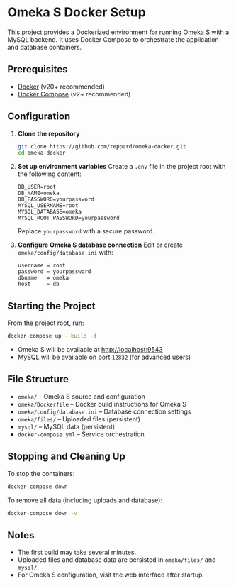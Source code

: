 # Omeka S Docker Setup

This project provides a Dockerized environment for running [Omeka S](https://omeka.org/s/) with a MySQL backend. It uses Docker Compose to orchestrate the application and database containers.

## Prerequisites

- [Docker](https://docs.docker.com/get-docker/) (v20+ recommended)
- [Docker Compose](https://docs.docker.com/compose/install/) (v2+ recommended)

## Configuration

1. **Clone the repository**
   ```sh
   git clone https://github.com/reppard/omeka-docker.git
   cd omeka-docker
   ```

2. **Set up environment variables**
   Create a `.env` file in the project root with the following content:
   ```
   DB_USER=root
   DB_NAME=omeka
   DB_PASSWORD=yourpassword
   MYSQL_USERNAME=root
   MYSQL_DATABASE=omeka
   MYSQL_ROOT_PASSWORD=yourpassword
   ```
   Replace `yourpassword` with a secure password.

3. **Configure Omeka S database connection**
   Edit or create `omeka/config/database.ini` with:
   ```
   username = root
   password = yourpassword
   dbname   = omeka
   host     = db
   ```

## Starting the Project

From the project root, run:
```sh
docker-compose up --build -d
```
- Omeka S will be available at [http://localhost:9543](http://localhost:9543)
- MySQL will be available on port `12832` (for advanced users)

## File Structure

- `omeka/` – Omeka S source and configuration
- `omeka/Dockerfile` – Docker build instructions for Omeka S
- `omeka/config/database.ini` – Database connection settings
- `omeka/files/` – Uploaded files (persistent)
- `mysql/` – MySQL data (persistent)
- `docker-compose.yml` – Service orchestration

## Stopping and Cleaning Up

To stop the containers:
```sh
docker-compose down
```
To remove all data (including uploads and database):
```sh
docker-compose down -v
```

## Notes

- The first build may take several minutes.
- Uploaded files and database data are persisted in `omeka/files/` and `mysql/`.
- For Omeka S configuration, visit the web interface after startup.
